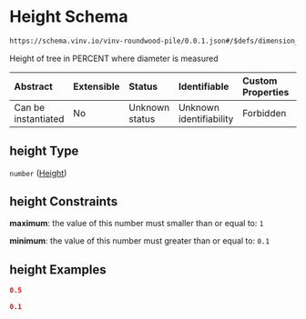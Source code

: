 # Height Schema

```txt
https://schema.vinv.io/vinv-roundwood-pile/0.0.1.json#/$defs/dimension_at_height/properties/height
```

Height of tree in PERCENT where diameter is measured

| Abstract            | Extensible | Status         | Identifiable            | Custom Properties | Additional Properties | Access Restrictions | Defined In                                                                                                              |
| :------------------ | :--------- | :------------- | :---------------------- | :---------------- | :-------------------- | :------------------ | :---------------------------------------------------------------------------------------------------------------------- |
| Can be instantiated | No         | Unknown status | Unknown identifiability | Forbidden         | Allowed               | none                | [dereferenced.doc.json\*](../../../../../vinv-schemas/vinv-tree/out/0.0.1/dereferenced.doc.json "open original schema") |

## height Type

`number` ([Height](dereferenced-defs-diameter-properties-height.md))

## height Constraints

**maximum**: the value of this number must smaller than or equal to: `1`

**minimum**: the value of this number must greater than or equal to: `0.1`

## height Examples

```json
0.5
```

```json
0.1
```
